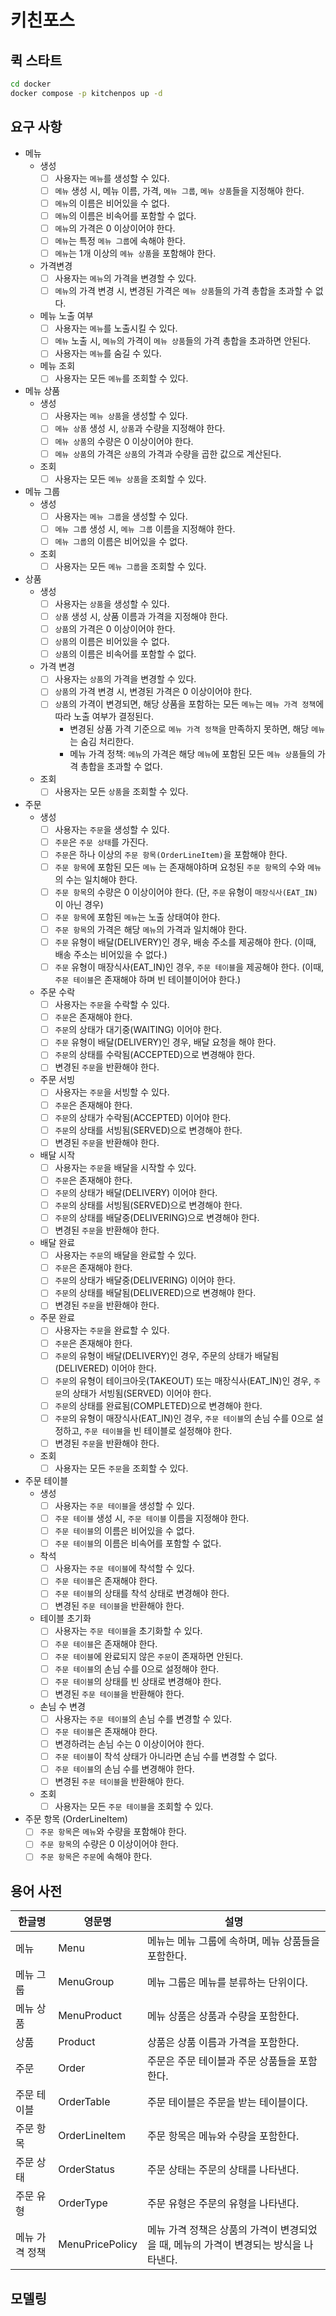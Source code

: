 # 키친포스

## 퀵 스타트

```sh
cd docker
docker compose -p kitchenpos up -d
```

## 요구 사항

- 메뉴
    - 생성
        - [ ] 사용자는 `메뉴`를 생성할 수 있다.
        - [ ] `메뉴` 생성 시, 메뉴 이름, 가격, `메뉴 그룹`, `메뉴 상품`들을 지정해야 한다.
        - [ ] `메뉴`의 이름은 비어있을 수 없다.
        - [ ] `메뉴`의 이름은 비속어를 포함할 수 없다.
        - [ ] `메뉴`의 가격은 0 이상이어야 한다.
        - [ ] `메뉴`는 특정 `메뉴 그룹`에 속해야 한다.
        - [ ] `메뉴`는 1개 이상의 `메뉴 상품`을 포함해야 한다.
    - 가격변경
        - [ ] 사용자는 `메뉴`의 가격을 변경할 수 있다.
        - [ ] `메뉴`의 가격 변경 시, 변경된 가격은 `메뉴 상품`들의 가격 총합을 초과할 수 없다.
    - 메뉴 노출 여부
        - [ ] 사용자는 `메뉴`를 노출시킬 수 있다.
        - [ ] `메뉴` 노출 시, `메뉴`의 가격이 `메뉴 상품`들의 가격 총합을 초과하면 안된다.
        - [ ] 사용자는 `메뉴`를 숨길 수 있다.
    - 메뉴 조회
        - [ ] 사용자는 모든 `메뉴`를 조회할 수 있다.

- 메뉴 상품
    - 생성
        - [ ] 사용자는 `메뉴 상품`을 생성할 수 있다.
        - [ ] `메뉴 상품` 생성 시, `상품`과 수량을 지정해야 한다.
        - [ ] `메뉴 상품`의 수량은 0 이상이어야 한다.
        - [ ] `메뉴 상품`의 가격은 `상품`의 가격과 수량을 곱한 값으로 계산된다.
    - 조회
        - [ ] 사용자는 모든 `메뉴 상품`을 조회할 수 있다.

- 메뉴 그룹
    - 생성
        - [ ] 사용자는 `메뉴 그룹`을 생성할 수 있다.
        - [ ] `메뉴 그룹` 생성 시, `메뉴 그룹` 이름을 지정해야 한다.
        - [ ] `메뉴 그룹`의 이름은 비어있을 수 없다.
    - 조회
        - [ ] 사용자는 모든 `메뉴 그룹`을 조회할 수 있다.

- 상품
    - 생성
        - [ ] 사용자는 `상품`을 생성할 수 있다.
        - [ ] `상품` 생성 시, 상품 이름과 가격을 지정해야 한다.
        - [ ] `상품`의 가격은 0 이상이어야 한다.
        - [ ] `상품`의 이름은 비어있을 수 없다.
        - [ ] `상품`의 이름은 비속어를 포함할 수 없다.
    - 가격 변경
        - [ ] 사용자는 `상품`의 가격을 변경할 수 있다.
        - [ ] `상품`의 가격 변경 시, 변경된 가격은 0 이상이어야 한다.
        - [ ] `상품`의 가격이 변경되면, 해당 상품을 포함하는 모든 `메뉴`는 `메뉴 가격 정책`에 따라 노출 여부가 결정된다.
            - 변경된 상품 가격 기준으로 `메뉴 가격 정책`을 만족하지 못하면, 해당 `메뉴`는 숨김 처리한다.
            - 메뉴 가격 정책: `메뉴`의 가격은 해당 `메뉴`에 포함된 모든 `메뉴 상품`들의 가격 총합을 초과할 수 없다.
    - 조회
        - [ ] 사용자는 모든 `상품`을 조회할 수 있다.

- 주문
    - 생성
        - [ ] 사용자는 `주문`을 생성할 수 있다.
        - [ ] `주문`은 `주문 상태`를 가진다.
        - [ ] `주문`은 하나 이상의 `주문 항목(OrderLineItem)`을 포함해야 한다.
        - [ ] `주문 항목`에 포함된 모든 `메뉴` 는 존재해야하며 요청된 `주문 항목`의 수와 `메뉴`의 수는 일치해야 한다.
        - [ ] `주문 항목`의 수량은 0 이상이어야 한다. (단, `주문` 유형이 `매장식사(EAT_IN)`이 아닌 경우)
        - [ ] `주문 항목`에 포함된 `메뉴`는 노출 상태여야 한다.
        - [ ] `주문 항목`의 가격은 해당 `메뉴`의 가격과 일치해야 한다.
        - [ ] `주문` 유형이 배달(DELIVERY)인 경우, 배송 주소를 제공해야 한다. (이때, 배송 주소는 비어있을 수 없다.)
        - [ ] `주문` 유형이 매장식사(EAT_IN)인 경우, `주문 테이블`을 제공해야 한다. (이때, `주문 테이블`은 존재해야 하며 빈 테이블이어야 한다.)
    - 주문 수락
        - [ ] 사용자는 `주문`을 수락할 수 있다.
        - [ ] `주문`은 존재해야 한다.
        - [ ] `주문`의 상태가 대기중(WAITING) 이어야 한다.
        - [ ] `주문` 유형이 배달(DELIVERY)인 경우, 배달 요청을 해야 한다.
        - [ ] `주문`의 상태를 수락됨(ACCEPTED)으로 변경해야 한다.
        - [ ] 변경된 `주문`을 반환해야 한다.
    - 주문 서빙
        - [ ] 사용자는 `주문`을 서빙할 수 있다.
        - [ ] `주문`은 존재해야 한다.
        - [ ] `주문`의 상태가 수락됨(ACCEPTED) 이어야 한다.
        - [ ] `주문`의 상태를 서빙됨(SERVED)으로 변경해야 한다.
        - [ ] 변경된 `주문`을 반환해야 한다.
    - 배달 시작
        - [ ] 사용자는 `주문`을 배달을 시작할 수 있다.
        - [ ] `주문`은 존재해야 한다.
        - [ ] `주문`의 상태가 배달(DELIVERY) 이어야 한다.
        - [ ] `주문`의 상태를 서빙됨(SERVED)으로 변경해야 한다.
        - [ ] `주문`의 상태를 배달중(DELIVERING)으로 변경해야 한다.
        - [ ] 변경된 `주문`을 반환해야 한다.
    - 배달 완료
        - [ ] 사용자는 `주문`의 배달을 완료할 수 있다.
        - [ ] `주문`은 존재해야 한다.
        - [ ] `주문`의 상태가 배달중(DELIVERING) 이어야 한다.
        - [ ] `주문`의 상태를 배달됨(DELIVERED)으로 변경해야 한다.
        - [ ] 변경된 `주문`을 반환해야 한다.
    - 주문 완료
        - [ ] 사용자는 `주문`을 완료할 수 있다.
        - [ ] `주문`은 존재해야 한다.
        - [ ] `주문`의 유형이 배달(DELIVERY)인 경우, 주문의 상태가 배달됨(DELIVERED) 이어야 한다.
        - [ ] `주문`의 유형이 테이크아웃(TAKEOUT) 또는 매장식사(EAT_IN)인 경우, `주문`의 상태가 서빙됨(SERVED) 이어야 한다.
        - [ ] `주문`의 상태를 완료됨(COMPLETED)으로 변경해야 한다.
        - [ ] `주문`의 유형이 매장식사(EAT_IN)인 경우, `주문 테이블`의 손님 수를 0으로 설정하고, `주문 테이블`을 빈 테이블로 설정해야 한다.
        - [ ] 변경된 `주문`을 반환해야 한다.
    - 조회
        - [ ] 사용자는 모든 `주문`을 조회할 수 있다.

- 주문 테이블
    - 생성
        - [ ] 사용자는 `주문 테이블`을 생성할 수 있다.
        - [ ] `주문 테이블` 생성 시, `주문 테이블` 이름을 지정해야 한다.
        - [ ] `주문 테이블`의 이름은 비어있을 수 없다.
        - [ ] `주문 테이블`의 이름은 비속어를 포함할 수 없다.
    - 착석
        - [ ] 사용자는 `주문 테이블`에 착석할 수 있다.
        - [ ] `주문 테이블`은 존재해야 한다.
        - [ ] `주문 테이블`의 상태를 착석 상태로 변경해야 한다.
        - [ ] 변경된 `주문 테이블`을 반환해야 한다.
    - 테이블 초기화
        - [ ] 사용자는 `주문 테이블`을 초기화할 수 있다.
        - [ ] `주문 테이블`은 존재해야 한다.
        - [ ] `주문 테이블`에 완료되지 않은 `주문`이 존재하면 안된다.
        - [ ] `주문 테이블`의 손님 수를 0으로 설정해야 한다.
        - [ ] `주문 테이블`의 상태를 빈 상태로 변경해야 한다.
        - [ ] 변경된 `주문 테이블`을 반환해야 한다.
    - 손님 수 변경
        - [ ] 사용자는 `주문 테이블`의 손님 수를 변경할 수 있다.
        - [ ] `주문 테이블`은 존재해야 한다.
        - [ ] 변경하려는 손님 수는 0 이상이어야 한다.
        - [ ] `주문 테이블`이 착석 상태가 아니라면 손님 수를 변경할 수 없다.
        - [ ] `주문 테이블`의 손님 수를 변경해야 한다.
        - [ ] 변경된 `주문 테이블`을 반환해야 한다.
    - 조회
        - [ ] 사용자는 모든 `주문 테이블`을 조회할 수 있다.

- 주문 항목 (OrderLineItem)
    - [ ] `주문 항목`은 `메뉴`와 수량을 포함해야 한다.
    - [ ] `주문 항목`의 수량은 0 이상이어야 한다.
    - [ ] `주문 항목`은 `주문`에 속해야 한다.

## 용어 사전

| 한글명      | 영문명             | 설명                                                |
|----------|-----------------|---------------------------------------------------|
| 메뉴       | Menu            | 메뉴는 메뉴 그룹에 속하며, 메뉴 상품들을 포함한다.                     |
| 메뉴 그룹    | MenuGroup       | 메뉴 그룹은 메뉴를 분류하는 단위이다.                             |
| 메뉴 상품    | MenuProduct     | 메뉴 상품은 상품과 수량을 포함한다.                              |
| 상품       | Product         | 상품은 상품 이름과 가격을 포함한다.                              |
| 주문       | Order           | 주문은 주문 테이블과 주문 상품들을 포함한다.                         |
| 주문 테이블   | OrderTable      | 주문 테이블은 주문을 받는 테이블이다.                             |
| 주문 항목    | OrderLineItem   | 주문 항목은 메뉴와 수량을 포함한다.                              |
| 주문 상태    | OrderStatus     | 주문 상태는 주문의 상태를 나타낸다.                              |
| 주문 유형    | OrderType       | 주문 유형은 주문의 유형을 나타낸다.                              |
| 메뉴 가격 정책 | MenuPricePolicy | 메뉴 가격 정책은 상품의 가격이 변경되었을 때, 메뉴의 가격이 변경되는 방식을 나타낸다. |

## 모델링

